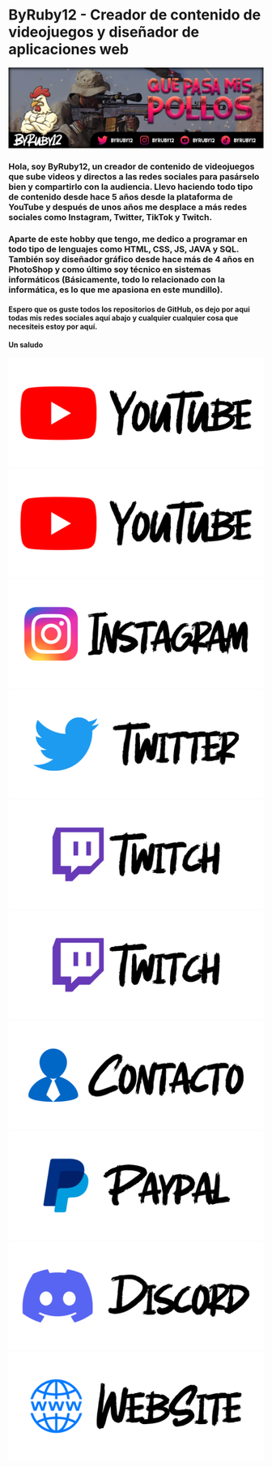 # ByRuby12 - Creador de contenido de videojuegos y diseñador de aplicaciones web

![Portada](imagenes/banner.png)

### Hola, soy ByRuby12, un creador de contenido de videojuegos que sube videos y directos a las redes sociales para pasárselo bien y compartirlo con la audiencia. Llevo haciendo todo tipo de contenido desde hace 5 años desde la plataforma de YouTube y después de unos años me desplace a más redes sociales como Instagram, Twitter, TikTok y Twitch.

### Aparte de este hobby que tengo, me dedico a programar en todo tipo de lenguajes como HTML, CSS, JS, JAVA y SQL. También soy diseñador gráfico desde hace más de 4 años en PhotoShop y como último soy técnico en sistemas informáticos (Básicamente, todo lo relacionado con la informática, es lo que me apasiona en este mundillo).

#### Espero que os guste todos los repositorios de GitHub, os dejo por aqui todas mis redes sociales aquí abajo y cualquier cualquier cosa que necesiteis estoy por aquí. 
#### Un saludo

<a href="https://www.youtube.com/@ByRuby12"> <img src="imagenes/panel_youtube.png" alt="Canal Principal"></a>
<a href="https://youtube.com/@ByRuby12EXTRA"> <img src="imagenes/panel_youtube.png" alt="Canal Secundario"></a>
<a href="https://instagram.com/ByRuby12"> <img src="imagenes/panel_instagram.png" alt="Instagram"></a>
<a href="https://twitter.com/byruby12"> <img src="imagenes/panel_twitter.png" alt="Twitter"></a>
<a href="http://vm.tiktok.com/byruby12"> <img src="imagenes/panel_twitch.png" alt="TikTok"></a>
<a href="https://twitch.com/byruby12_official"> <img src="imagenes/panel_twitch.png" alt="Twitch"></a>
<a href="mailto:byruby12.contacto@gmail.com"> <img src="imagenes/panel_gmail.png" alt="Contacto"></a>
<a href="https://www.paypal.me/Byruby12"> <img src="imagenes/panel_paypal.png" alt="PayPal"></a>
<a href="https://www.youtube.com/@ByRuby12"> <img src="imagenes/panel_discord.png" alt="Discord"></a>
<a href="https://comunidad-byruby12.jimdosite.com"> <img src="imagenes/panel_website.png" alt="WebSite"></a>
